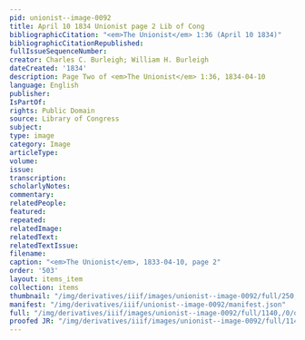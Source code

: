 ```yaml
---
pid: unionist--image-0092
title: April 10 1834 Unionist page 2 Lib of Cong
bibliographicCitation: "<em>The Unionist</em> 1:36 (April 10 1834)"
bibliographicCitationRepublished: 
fullIssueSequenceNumber: 
creator: Charles C. Burleigh; William H. Burleigh
dateCreated: '1834'
description: Page Two of <em>The Unionist</em> 1:36, 1834-04-10
language: English
publisher: 
IsPartOf: 
rights: Public Domain
source: Library of Congress
subject: 
type: image
category: Image
articleType: 
volume: 
issue: 
transcription: 
scholarlyNotes: 
commentary: 
relatedPeople: 
featured: 
repeated: 
relatedImage: 
relatedText: 
relatedTextIssue: 
filename: 
caption: "<em>The Unionist</em>, 1833-04-10, page 2"
order: '503'
layout: items_item
collection: items
thumbnail: "/img/derivatives/iiif/images/unionist--image-0092/full/250,/0/default.jpg"
manifest: "/img/derivatives/iiif/unionist--image-0092/manifest.json"
full: "/img/derivatives/iiif/images/unionist--image-0092/full/1140,/0/default.jpg"
proofed JR: "/img/derivatives/iiif/images/unionist--image-0092/full/1140,/0/default.jpg"
---
```

